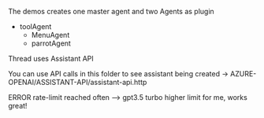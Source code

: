 The demos creates one master agent and two Agents as plugin
- toolAgent 
    - MenuAgent
    - parrotAgent


Thread uses Assistant API 

You can use API calls in this folder to see assistant being created -> AZURE-OPENAI/ASSISTANT-API/assistant-api.http 

ERROR 
rate-limit reached often --> gpt3.5 turbo higher limit for me, works great!